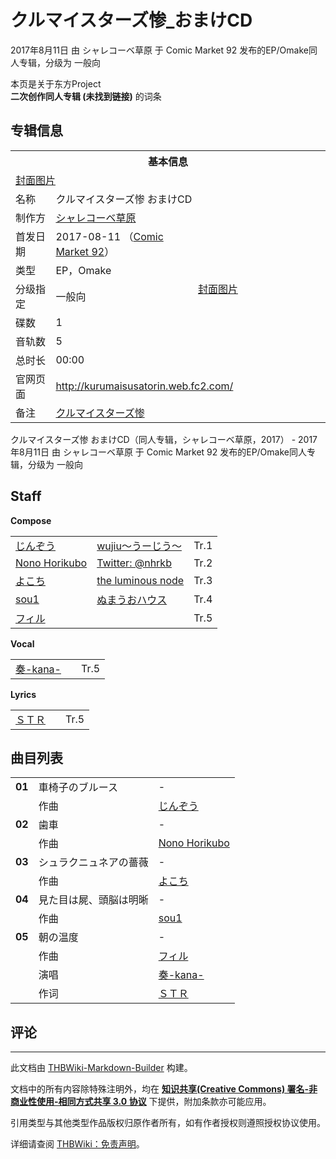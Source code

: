# クルマイスターズ惨_おまけCD

<!-- source html: G:\repos\THBWiki-Markdown-Builder\THBWikiMarkdown\Temp\main\b\b7\ns0%3A%E3%82%AF%E3%83%AB%E3%83%9E%E3%82%A4%E3%82%B9%E3%82%BF%E3%83%BC%E3%82%BA%E6%83%A8_%E3%81%8A%E3%81%BE%E3%81%91CD.html -->

2017年8月11日 由 シャレコーベ草原 于 Comic Market 92 发布的EP/Omake同人专辑，分级为 一般向

本页是关于东方Project  
 **二次创作同人专辑 (未找到链接)** 的词条

## 专辑信息

<table><tbody><tr><th colspan="3">基本信息</th></tr><tr><td class="cover-artwork-mobile" colspan="2"><a href="/index.php?title=%E7%89%B9%E6%AE%8A:%E4%B8%8A%E4%BC%A0%E6%96%87%E4%BB%B6&amp;wpDestFile=%E3%82%AF%E3%83%AB%E3%83%9E%E3%82%A4%E3%82%B9%E3%82%BF%E3%83%BC%E3%82%BA%E6%83%A8_%E3%81%8A%E3%81%BE%E3%81%91CD%E5%B0%81%E9%9D%A2.jpg" class="new" title="文件:クルマイスターズ惨 おまけCD封面.jpg">封面图片</a></td>
</tr><tr><td class="label">名称</td><td colspan="2"> クルマイスターズ惨 おまけCD </td></tr><tr><td class="label">制作方</td><td><a href="./シャレコーベ草原.md" title="シャレコーベ草原">シャレコーベ草原</a></td><td class="cover-artwork" rowspan="7" style="min-width:196px;"><a href="/index.php?title=%E7%89%B9%E6%AE%8A:%E4%B8%8A%E4%BC%A0%E6%96%87%E4%BB%B6&amp;wpDestFile=%E3%82%AF%E3%83%AB%E3%83%9E%E3%82%A4%E3%82%B9%E3%82%BF%E3%83%BC%E3%82%BA%E6%83%A8_%E3%81%8A%E3%81%BE%E3%81%91CD%E5%B0%81%E9%9D%A2.jpg" class="new" title="文件:クルマイスターズ惨 おまけCD封面.jpg">封面图片</a></td>
</tr><tr><td class="label">首发日期</td><td>2017-08-11&#160;（<a href="/展会作品列表?e=Comic+Market%2392">Comic Market 92</a>）</td></tr><tr><td class="label">类型</td><td>EP，Omake</td></tr><tr><td class="label">分级指定</td><td>一般向</td></tr><tr><td class="label">碟数</td><td>1</td></tr><tr><td class="label">音轨数</td><td>5</td></tr><tr><td class="label">总时长</td><td>00:00</td></tr>
<tr><td class="label">官网页面</td><td colspan="2"><a rel="nofollow" class="external free" href="http://kurumaisusatorin.web.fc2.com/">http://kurumaisusatorin.web.fc2.com/</a></td></tr><tr><td class="label">备注</td><td colspan="2"><a href="./クルマイスターズ惨.md" title="クルマイスターズ惨">クルマイスターズ惨</a></td></tr></tbody></table>

クルマイスターズ惨 おまけCD（同人专辑，シャレコーベ草原，2017） - 2017年8月11日 由 シャレコーベ草原 于 Comic Market 92 发布的EP/Omake同人专辑，分级为 一般向

## Staff
  
 **Compose**   

<table><tbody><tr><td><a href="/index.php?title=%E3%81%98%E3%82%93%E3%81%9E%E3%81%86&amp;action=edit&amp;redlink=1" class="new" title="じんぞう（页面不存在）">じんぞう</a></td><td><a href="./wujiu～うーじう～.md" title="wujiu～うーじう～">wujiu～うーじう～</a></td><td>Tr.1</td></tr><tr><td><a href="/index.php?title=Nono_Horikubo&amp;action=edit&amp;redlink=1" class="new" title="Nono Horikubo（页面不存在）">Nono Horikubo</a></td><td><a rel="nofollow" class="external text" href="https://twitter.com/nhrkb">Twitter: @nhrkb</a></td><td>Tr.2</td></tr><tr><td><a href="/index.php?title=%E3%82%88%E3%81%93%E3%81%A1&amp;action=edit&amp;redlink=1" class="new" title="よこち（页面不存在）">よこち</a></td><td><a href="./the_luminous_node.md" title="the luminous node">the luminous node</a></td><td>Tr.3</td></tr><tr><td><a href="./sou1.md" title="sou1">sou1</a></td><td><a href="./ぬまうおハウス.md" title="ぬまうおハウス">ぬまうおハウス</a></td><td>Tr.4</td></tr><tr><td><a href="/index.php?title=%E3%83%95%E3%82%A3%E3%83%AB&amp;action=edit&amp;redlink=1" class="new" title="フィル（页面不存在）">フィル</a></td><td></td><td>Tr.5</td></tr></tbody></table>

  
 **Vocal**   

<table><tbody><tr><td><a href="/index.php?title=%E5%A5%8F-kana-&amp;action=edit&amp;redlink=1" class="new" title="奏-kana-（页面不存在）">奏-kana-</a></td><td></td><td>Tr.5</td></tr></tbody></table>

  
 **Lyrics**   

<table><tbody><tr><td><a href="/index.php?title=%EF%BC%B3%EF%BC%B4%EF%BC%B2&amp;action=edit&amp;redlink=1" class="new" title="ＳＴＲ（页面不存在）">ＳＴＲ</a></td><td></td><td>Tr.5</td></tr></tbody></table>



## 曲目列表

<table><tbody><tr><td id="1" class="infoYL"><b>01</b></td><td id="車椅子のブルース" colspan="2" class="title">車椅子のブルース<span class="thcsearchlinks"><a rel="nofollow" class="external text" href="https://cd.thwiki.cc?arrange=じんぞう&amp;fromwiki=クルマイスターズ惨_おまけCD"><span title="搜索相似同人曲"></span></a></span></td><td class="time">-</td></tr><tr><td class="left"></td><td class="label">作曲</td><td class="text" colspan="2"><a href="/index.php?title=%E3%81%98%E3%82%93%E3%81%9E%E3%81%86&amp;action=edit&amp;redlink=1" class="new" title="じんぞう（页面不存在）">じんぞう</a><span class="thcsearchlinks"><a rel="nofollow" class="external text" href="https://cd.thwiki.cc?arrange=，じんぞう&amp;fromwiki=クルマイスターズ惨_おまけCD"><span></span></a></span></td></tr>
<tr><td id="2" class="infoYL"><b>02</b></td><td id="歯車" colspan="2" class="title">歯車<span class="thcsearchlinks"><a rel="nofollow" class="external text" href="https://cd.thwiki.cc?arrange=Nono Horikubo&amp;fromwiki=クルマイスターズ惨_おまけCD"><span title="搜索相似同人曲"></span></a></span></td><td class="time">-</td></tr><tr><td class="left"></td><td class="label">作曲</td><td class="text" colspan="2"><a href="/index.php?title=Nono_Horikubo&amp;action=edit&amp;redlink=1" class="new" title="Nono Horikubo（页面不存在）">Nono Horikubo</a><span class="thcsearchlinks"><a rel="nofollow" class="external text" href="https://cd.thwiki.cc?arrange=，Nono Horikubo&amp;fromwiki=クルマイスターズ惨_おまけCD"><span></span></a></span></td></tr>
<tr><td id="3" class="infoYL"><b>03</b></td><td id="シュラクニュネアの薔薇" colspan="2" class="title">シュラクニュネアの薔薇<span class="thcsearchlinks"><a rel="nofollow" class="external text" href="https://cd.thwiki.cc?arrange=よこち&amp;fromwiki=クルマイスターズ惨_おまけCD"><span title="搜索相似同人曲"></span></a></span></td><td class="time">-</td></tr><tr><td class="left"></td><td class="label">作曲</td><td class="text" colspan="2"><a href="/index.php?title=%E3%82%88%E3%81%93%E3%81%A1&amp;action=edit&amp;redlink=1" class="new" title="よこち（页面不存在）">よこち</a><span class="thcsearchlinks"><a rel="nofollow" class="external text" href="https://cd.thwiki.cc?arrange=，よこち&amp;fromwiki=クルマイスターズ惨_おまけCD"><span></span></a></span></td></tr>
<tr><td id="4" class="infoYL"><b>04</b></td><td id="見た目は屍、頭脳は明晰" colspan="2" class="title">見た目は屍、頭脳は明晰<span class="thcsearchlinks"><a rel="nofollow" class="external text" href="https://cd.thwiki.cc?arrange=sou1&amp;fromwiki=クルマイスターズ惨_おまけCD"><span title="搜索相似同人曲"></span></a></span></td><td class="time">-</td></tr><tr><td class="left"></td><td class="label">作曲</td><td class="text" colspan="2"><a href="./sou1.md" title="sou1">sou1</a><span class="thcsearchlinks"><a rel="nofollow" class="external text" href="https://cd.thwiki.cc?arrange=，sou1&amp;fromwiki=クルマイスターズ惨_おまけCD"><span></span></a></span></td></tr>
<tr><td id="5" class="infoRL"><b>05</b></td><td id="朝の温度" colspan="2" class="title">朝の温度<span class="thcsearchlinks"><a rel="nofollow" class="external text" href="https://cd.thwiki.cc?arrange=フィル&amp;vocal=奏-kana-&amp;lyric=ＳＴＲ&amp;fromwiki=クルマイスターズ惨_おまけCD"><span title="搜索相似同人曲"></span></a></span></td><td class="time">-</td></tr><tr><td class="left"></td><td class="label">作曲</td><td class="text" colspan="2"><a href="/index.php?title=%E3%83%95%E3%82%A3%E3%83%AB&amp;action=edit&amp;redlink=1" class="new" title="フィル（页面不存在）">フィル</a><span class="thcsearchlinks"><a rel="nofollow" class="external text" href="https://cd.thwiki.cc?arrange=，フィル&amp;fromwiki=クルマイスターズ惨_おまけCD"><span></span></a></span></td></tr><tr><td class="left"></td><td class="label">演唱</td><td class="text" colspan="2"><a href="/index.php?title=%E5%A5%8F-kana-&amp;action=edit&amp;redlink=1" class="new" title="奏-kana-（页面不存在）">奏-kana-</a><span class="thcsearchlinks"><a rel="nofollow" class="external text" href="https://cd.thwiki.cc?vocal=奏-kana-&amp;fromwiki=クルマイスターズ惨_おまけCD"><span></span></a></span></td></tr><tr><td class="left"></td><td class="label">作词</td><td class="text" colspan="2"><a href="/index.php?title=%EF%BC%B3%EF%BC%B4%EF%BC%B2&amp;action=edit&amp;redlink=1" class="new" title="ＳＴＲ（页面不存在）">ＳＴＲ</a><span class="thcsearchlinks"><a rel="nofollow" class="external text" href="https://cd.thwiki.cc?lyric=ＳＴＲ&amp;fromwiki=クルマイスターズ惨_おまけCD"><span></span></a></span></td></tr></tbody></table>



## 评论




---

此文档由 [THBWiki-Markdown-Builder](https://github.com/Delsin-Yu/THBWiki-Markdown-Builder) 构建。

文档中的所有内容除特殊注明外，均在 [**知识共享(Creative Commons) 署名-非商业性使用-相同方式共享 3.0 协议**](https://creativecommons.org/licenses/by-sa/3.0/deed.zh-hans) 下提供，附加条款亦可能应用。

引用类型与其他类型作品版权归原作者所有，如有作者授权则遵照授权协议使用。

详细请查阅 [THBWiki：免责声明](https://thbwiki.cc/THBWiki:%E5%85%8D%E8%B4%A3%E5%A3%B0%E6%98%8E)。

